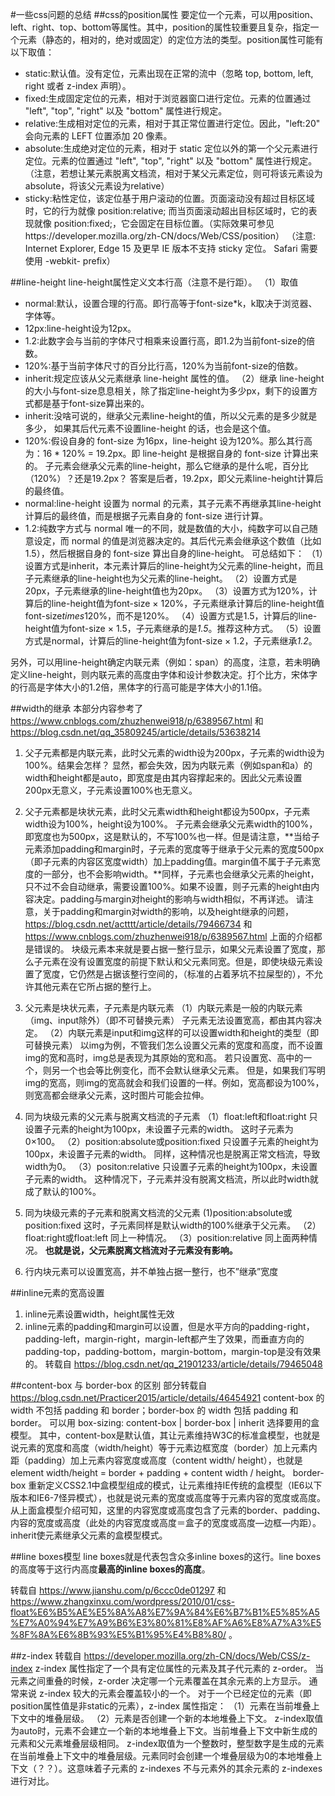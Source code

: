 #一些css问题的总结
##css的position属性
要定位一个元素，可以用position、left、right、top、bottom等属性。其中，position的属性较重要且复杂，指定一个元素（静态的，相对的，绝对或固定）的定位方法的类型。position属性可能有以下取值：
+ static:默认值。没有定位，元素出现在正常的流中（忽略 top, bottom, left, right 或者 z-index 声明）。
+ fixed:生成固定定位的元素，相对于浏览器窗口进行定位。元素的位置通过 "left", "top", "right" 以及 "bottom" 属性进行规定。
+ relative:生成相对定位的元素，相对于其正常位置进行定位。因此，"left:20" 会向元素的 LEFT 位置添加 20 像素。
+ absolute:生成绝对定位的元素，相对于 static 定位以外的第一个父元素进行定位。元素的位置通过 "left", "top", "right" 以及 "bottom" 属性进行规定。（注意，若想让某元素脱离文档流，相对于某父元素定位，则可将该元素设为absolute，将该父元素设为relative）
+ sticky:粘性定位，该定位基于用户滚动的位置。页面滚动没有超过目标区域时，它的行为就像 position:relative; 而当页面滚动超出目标区域时，它的表现就像 position:fixed;，它会固定在目标位置。（实际效果可参见https://developer.mozilla.org/zh-CN/docs/Web/CSS/position）
（注意: Internet Explorer, Edge 15 及更早 IE 版本不支持 sticky 定位。 Safari 需要使用 -webkit- prefix）

##line-height
line-height属性定义文本行高（注意不是行距）。
（1）取值
+ normal:默认，设置合理的行高。即行高等于font-size*k，k取决于浏览器、字体等。
+ 12px:line-height设为12px。
+ 1.2:此数字会与当前的字体尺寸相乘来设置行高，即1.2为当前font-size的倍数。
+ 120%:基于当前字体尺寸的百分比行高，120%为当前font-size的倍数。
+ inherit:规定应该从父元素继承 line-height 属性的值。
（2）继承
line-height的大小与font-size息息相关，除了指定line-height为多少px，剩下的设置方式都是基于font-size算出来的。
+ inherit:没啥可说的，继承父元素line-height的值，所以父元素的是多少就是多少， 如果其后代元素不设置line-height 的话，也会是这个值。
+ 120%:假设自身的 font-size 为16px，line-height 设为120%。那么其行高为：16 * 120% = 19.2px。即 line-height 是根据自身的 font-size 计算出来的。 子元素会继承父元素的line-height，那么它继承的是什么呢，百分比（120%）？还是19.2px？ 答案是后者，19.2px，即父元素line-height计算后的最终值。
+ normal:line-height 设置为 normal 的元素，其子元素不再继承其line-height计算后的最终值，而是根据子元素自身的 font-size 进行计算。
+ 1.2:纯数字方式与 normal 唯一的不同，就是数值的大小，纯数字可以自己随意设定，而 normal 的值是浏览器决定的。其后代元素会继承这个数值（比如 1.5），然后根据自身的 font-size 算出自身的line-height。
可总结如下：
（1）设置方式是inherit，本元素计算后的line-height为父元素的line-height，而且子元素继承的line-height也为父元素的line-height。
（2）设置方式是20px，子元素继承的line-height值也为20px。
（3）设置方式为120%，计算后的line-height值为font-size $\times$ 120%，子元素继承计算后的line-height值font-size$times$120%，而不是120%。
（4）设置方式是1.5，计算后的line-height值为font-size $\times$ 1.5，子元素继承的是*1.5*。推荐这种方式。
（5）设置方式是normal，计算后的line-height值为font-size $\times$ 1.2，子元素继承*1.2*。

另外，可以用line-height确定内联元素（例如：span）的高度，注意，若未明确定义line-height，则内联元素的高度由字体和设计参数决定。打个比方，宋体字的行高是字体大小的1.2倍，黑体字的行高可能是字体大小的1.1倍。

##width的继承
本部分内容参考了 https://www.cnblogs.com/zhuzhenwei918/p/6389567.html 和 https://blog.csdn.net/qq_35809245/article/details/53638214 
1. 父子元素都是内联元素，此时父元素的width设为200px，子元素的width设为100%。结果会怎样？
显然，都会失效，因为内联元素（例如span和a）的width和height都是auto，即宽度是由其内容撑起来的。因此父元素设置200px无意义，子元素设置100%也无意义。
2. 父子元素都是块状元素，此时父元素width和height都设为500px，子元素width设为100%，height设为100%。
子元素会继承父元素width的100%，即宽度也为500px，这是默认的，不写100%也一样。但是请注意，**当给子元素添加padding和margin时，子元素的宽度等于继承于父元素的宽度500px（即子元素的内容区宽度width）加上padding值。margin值不属于子元素宽度的一部分，也不会影响width。**同样，子元素也会继承父元素的height，只不过不会自动继承，需要设置100%。如果不设置，则子元素的height由内容决定。padding与margin对height的影响与width相似，不再详述。
请注意，关于padding和margin对width的影响，以及height继承的问题，https://blog.csdn.net/actttt/article/details/79466734 和 https://www.cnblogs.com/zhuzhenwei918/p/6389567.html 上面的介绍都是错误的。
块级元素本来就是要占据一整行显示，如果父元素设置了宽度，那么子元素在没有设置宽度的前提下默认和父元素同宽。但是，即使块级元素设置了宽度，它仍然是占据该整行空间的，（标准的占着茅坑不拉屎型的），不允许其他元素在它所占据的整行上。

3. 父元素是块状元素，子元素是内联元素
（1）内联元素是一般的内联元素（img、input除外）（即不可替换元素）
子元素无法设置宽高，都由其内容决定。
（2）内联元素是input和img这样的可以设置width和height的类型（即可替换元素）
以img为例，不管我们怎么设置父元素的宽度和高度，而不设置img的宽和高时，img总是表现为其原始的宽和高。
若只设置宽、高中的一个，则另一个也会等比例变化，而不会默认继承父元素。
但是，如果我们写明img的宽高，则img的宽高就会和我们设置的一样。例如，宽高都设为100%，则宽高都会继承父元素，这时图片可能会拉伸。

4. 同为块级元素的父元素与脱离文档流的子元素
（1）float:left和float:right
只设置子元素的height为100px，未设置子元素的width。
这时子元素为0$\times$100。
（2）position:absolute或position:fixed
只设置子元素的height为100px，未设置子元素的width。
同样，这种情况也是脱离正常文档流，导致width为0。
（3）positon:relative
只设置子元素的height为100px，未设置子元素的width。
这种情况下，子元素并没有脱离文档流，所以此时width就成了默认的100%。

5. 同为块级元素的子元素和脱离文档流的父元素
(1)position:absolute或position:fixed
这时，子元素同样是默认width的100%继承于父元素。
（2）float:right或float:left
同上一种情况。
（3）position:relative
同上面两种情况。
**也就是说，父元素脱离文档流对子元素没有影响。**

6. 行内块元素可以设置宽高，并不单独占据一整行，也不”继承”宽度 

##inline元素的宽高设置
1. inline元素设置width，height属性无效
2. inline元素的padding和margin可以设置，但是水平方向的padding-right，padding-left，margin-right，margin-left都产生了效果，而垂直方向的padding-top，padding-bottom，margin-bottom，margin-top是没有效果的。
转载自 https://blog.csdn.net/qq_21901233/article/details/79465048 

##content-box 与 border-box 的区别
部分转载自 https://blog.csdn.net/Practicer2015/article/details/46454921 
content-box 的 width 不包括 padding 和 border；border-box 的 width 包括 padding 和 border。
可以用 box-sizing: content-box | border-box | inherit 选择要用的盒模型。
其中，content-box是默认值，其让元素维持W3C的标准盒模型，也就是说元素的宽度和高度（width/height）等于元素边框宽度（border）加上元素内距（padding）加上元素内容宽度或高度（content width/ height），也就是element width/height = border + padding + content width / height。
border-box 重新定义CSS2.1中盒模型组成的模式，让元素维持IE传统的盒模型（IE6以下版本和IE6-7怪异模式），也就是说元素的宽度或高度等于元素内容的宽度或高度。从上面盒模型介绍可知，这里的内容宽度或高度包含了元素的border、padding、内容的宽度或高度（此处的内容宽度或高度＝盒子的宽度或高度—边框—内距）。
inherit使元素继承父元素的盒模型模式。

##line boxes模型
line boxes就是代表包含众多inline boxes的这行。line boxes的高度等于这行内高度**最高的inline boxes的高度**。

转载自 https://www.jianshu.com/p/6ccc0de01297 和 https://www.zhangxinxu.com/wordpress/2010/01/css-float%E6%B5%AE%E5%8A%A8%E7%9A%84%E6%B7%B1%E5%85%A5%E7%A0%94%E7%A9%B6%E3%80%81%E8%AF%A6%E8%A7%A3%E5%8F%8A%E6%8B%93%E5%B1%95%E4%B8%80/ 。

##z-index
转载自 https://developer.mozilla.org/zh-CN/docs/Web/CSS/z-index 
z-index 属性指定了一个具有定位属性的元素及其子代元素的 z-order。 当元素之间重叠的时候，z-order 决定哪一个元素覆盖在其余元素的上方显示。 通常来说 z-index 较大的元素会覆盖较小的一个。
对于一个已经定位的元素（即position属性值是非static的元素），z-index 属性指定：
（1）元素在当前堆叠上下文中的堆叠层级。
（2）元素是否创建一个新的本地堆叠上下文。
z-index取值为auto时，元素不会建立一个新的本地堆叠上下文。当前堆叠上下文中新生成的元素和父元素堆叠层级相同。
z-index取值为一个整数时，整型数字是生成的元素在当前堆叠上下文中的堆叠层级。元素同时会创建一个堆叠层级为0的本地堆叠上下文（？？）。这意味着子元素的 z-indexes 不与元素外的其余元素的 z-indexes 进行对比。

